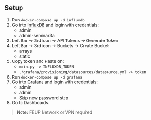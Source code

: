 ## Setup

1. Run `docker-compose up -d influxdb`
2. Go into [InfluxDB](http://localhost:8086/) and login with credentials:
    - admin
    - admin-seminar3a
3. Left Bar -> 3rd icon -> API Tokens -> Generate Token
4. Left Bar -> 3rd icon -> Buckets -> Create Bucket:
    - arrays
    - static
5. Copy token and Paste on:
    - `main.py -> INFLUXDB_TOKEN`
    - `./grafana/provisioning/datasources/datasource.yml -> token`
6. Run `docker-compose up -d grafana`
7. Go into [Grafana](http://localhost:3000/) and login with credentials:
    - admin
    - admin
    - Skip new password step
8. Go to Dashboards.

> **Note:** FEUP Network or VPN required